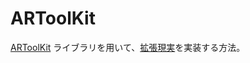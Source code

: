 ﻿# ARToolKit
[ARToolKit](https://www.artoolkit.org) ライブラリを用いて、[拡張現実](https://ja.wikipedia.org/wiki/拡張現実)を実装する方法。
